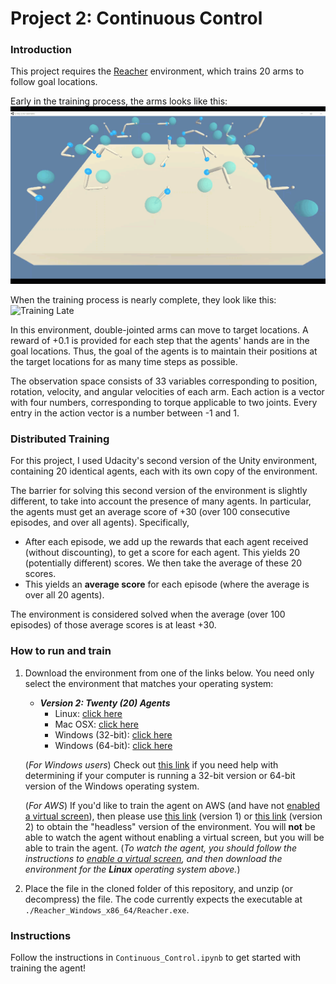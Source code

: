 [//]: # (Image References)

[image1]: https://raw.githubusercontent.com/bronsbrg/JackReachers/main/training_early.gif "Training Early"
[image2]: https://raw.githubusercontent.com/bronsbrg/JackReachers/main/training_late.gif "Training Late"

# Project 2: Continuous Control

### Introduction

This project requires the [Reacher](https://github.com/Unity-Technologies/ml-agents/blob/master/docs/Learning-Environment-Examples.md#reacher) environment, which trains 20 arms to follow goal locations.

Early in the training process, the arms looks like this:
![Training Early][image1]

When the training process is nearly complete, they look like this:
![Training Late][image2]

In this environment, double-jointed arms can move to target locations. A reward of +0.1 is provided for each step that the agents' hands are in the goal locations. Thus, the goal of the agents is to maintain their positions at the target locations for as many time steps as possible.

The observation space consists of 33 variables corresponding to position, rotation, velocity, and angular velocities of each arm. Each action is a vector with four numbers, corresponding to torque applicable to two joints. Every entry in the action vector is a number between -1 and 1.

### Distributed Training

For this project, I used Udacity's second version of the Unity environment, containing 20 identical agents, each with its own copy of the environment.

The barrier for solving this second version of the environment is slightly different, to take into account the presence of many agents. In particular, the agents must get an average score of +30 (over 100 consecutive episodes, and over all agents). Specifically,
- After each episode, we add up the rewards that each agent received (without discounting), to get a score for each agent. This yields 20 (potentially different) scores. We then take the average of these 20 scores.
- This yields an **average score** for each episode (where the average is over all 20 agents).

The environment is considered solved when the average (over 100 episodes) of those average scores is at least +30.

### How to run and train

1. Download the environment from one of the links below. You need only select the environment that matches your operating system:

    - **_Version 2: Twenty (20) Agents_**
        - Linux: [click here](https://s3-us-west-1.amazonaws.com/udacity-drlnd/P2/Reacher/Reacher_Linux.zip)
        - Mac OSX: [click here](https://s3-us-west-1.amazonaws.com/udacity-drlnd/P2/Reacher/Reacher.app.zip)
        - Windows (32-bit): [click here](https://s3-us-west-1.amazonaws.com/udacity-drlnd/P2/Reacher/Reacher_Windows_x86.zip)
        - Windows (64-bit): [click here](https://s3-us-west-1.amazonaws.com/udacity-drlnd/P2/Reacher/Reacher_Windows_x86_64.zip)

    (_For Windows users_) Check out [this link](https://support.microsoft.com/en-us/help/827218/how-to-determine-whether-a-computer-is-running-a-32-bit-version-or-64) if you need help with determining if your computer is running a 32-bit version or 64-bit version of the Windows operating system.

    (_For AWS_) If you'd like to train the agent on AWS (and have not [enabled a virtual screen](https://github.com/Unity-Technologies/ml-agents/blob/master/docs/Training-on-Amazon-Web-Service.md)), then please use [this link](https://s3-us-west-1.amazonaws.com/udacity-drlnd/P2/Reacher/one_agent/Reacher_Linux_NoVis.zip) (version 1) or [this link](https://s3-us-west-1.amazonaws.com/udacity-drlnd/P2/Reacher/Reacher_Linux_NoVis.zip) (version 2) to obtain the "headless" version of the environment.  You will **not** be able to watch the agent without enabling a virtual screen, but you will be able to train the agent.  (_To watch the agent, you should follow the instructions to [enable a virtual screen](https://github.com/Unity-Technologies/ml-agents/blob/master/docs/Training-on-Amazon-Web-Service.md), and then download the environment for the **Linux** operating system above._)

2. Place the file in the cloned folder of this repository, and unzip (or decompress) the file. The code currently expects the executable at `./Reacher_Windows_x86_64/Reacher.exe`.

### Instructions

Follow the instructions in `Continuous_Control.ipynb` to get started with training the agent!

